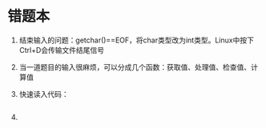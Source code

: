 # 错题本

1. 结束输入的问题：getchar()==EOF，将char类型改为int类型。Linux中按下Ctrl+D会传输文件结尾信号

2. 当一道题目的输入很麻烦，可以分成几个函数：获取值、处理值、检查值、计算值

3. 快速读入代码：

```C


```

4. 